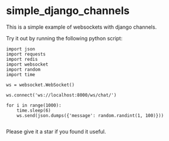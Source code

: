 # simple_django_channels

This is a simple example of websockets with django channels.

Try it out by running the following python script:

```
import json
import requests
import redis
import websocket
import random
import time

ws = websocket.WebSocket()

ws.connect('ws://localhost:8000/ws/chat/')

for i in range(1000):
    time.sleep(6)
    ws.send(json.dumps({'message': random.randint(1, 100)}))
    
```

Please give it a star if you found it useful.
